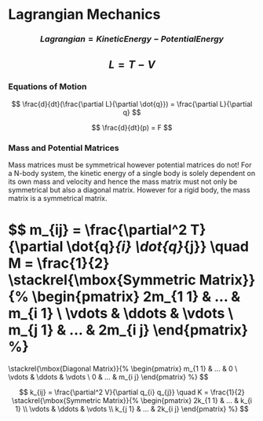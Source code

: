 # Lagrangian Mechanics

### $$ Lagrangian = Kinetic Energy - Potential Energy $$
## $$ L = T - V $$

### Equations of Motion
$$ \frac{d}{dt}(\frac{\partial L}{\partial \dot{q}}) = \frac{\partial L}{\partial q} $$

$$ \frac{d}{dt}(p) = F $$

### Mass and Potential Matrices
Mass matrices must be symmetrical however potential matrices do not! For a N-body system, the kinetic energy of a single body is solely dependent on its own mass and velocity and hence the mass matrix must not only be symmetrical but also a diagonal matrix. However for a rigid body, the mass matrix is a symmetrical matrix.

$$
m_{ij} = \frac{\partial^2 T}{\partial \dot{q}_{i} \dot{q}_{j}}
\quad
M = \frac{1}{2}
\stackrel{\mbox{Symmetric Matrix}}{%
\begin{pmatrix}
2m_{1 1} & ... & m_{i 1} \\
\vdots & \ddots & \vdots \\ 
m_{j 1} & ... & 2m_{i j}
\end{pmatrix}
%}
= 
\stackrel{\mbox{Diagonal Matrix}}{%
\begin{pmatrix}
m_{1 1} & ... & 0 \\
\vdots & \ddots & \vdots \\ 
0 & ... & m_{i j}
\end{pmatrix}
%}
$$

$$ 
k_{ij} = \frac{\partial^2 V}{\partial q_{i} q_{j}}
\quad
K = \frac{1}{2}
\stackrel{\mbox{Symmetric Matrix}}{%
\begin{pmatrix}
2k_{1 1} & ... & k_{i 1} \\
\vdots & \ddots & \vdots \\ 
k_{j 1} & ... & 2k_{i j}
\end{pmatrix}
%}
$$
